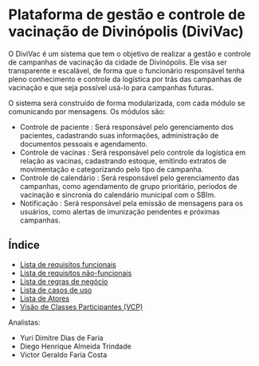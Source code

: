 # Plataforma de gestão e controle de vacinação  de Divinópolis (DiviVac)
<!-- ---------------------------------------------------------------------------------- -->

O DiviVac é um sistema que tem o objetivo de realizar a gestão e controle de campanhas de vacinação da cidade de Divinópolis.
Ele visa ser transparente e escalável, de forma que o funcionário responsável tenha pleno conhecimento e controle da logística por trás das campanhas de vacinação e que seja possível usá-lo para campanhas futuras.

O sistema será construído de forma modularizada, com cada módulo se comunicando por mensagens. Os módulos são:

- Controle de paciente : Será responsável pelo gerenciamento dos pacientes, cadastrando suas informações, administração de documentos pessoais e agendamento.
- Controle de vacinas : Será responsável pelo controle da logística em relação as vacinas, cadastrando estoque, emitindo extratos de movimentação e categorizando pelo tipo de campanha.
- Controle de calendário : Será responsável pelo gerenciamento das campanhas, como agendamento de grupo prioritário, períodos de vacinação e sincronia do calendário municipal com o SBIm.
- Notificação : Será responsável pela emissão de mensagens para os usuários, como alertas de imunização pendentes e próximas campanhas.


## Índice
- [Lista de requisitos funcionais](./funcionais.md)
- [Lista de requisitos não-funcionais](./naofuncionais.md)
- [Lista de regras de negócio](./regrasnegocios.md)
- [Lista de casos de uso](./casosdeuso.md)
- [Lista de Atores](./atores.md)
- [Visão de Classes Participantes (VCP)](./vcp.md)


Analistas: 

- Yuri Dimitre Dias de Faria
- Diego Henrique Almeida Trindade
- Victor Geraldo Faria Costa